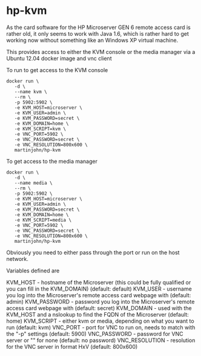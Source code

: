 # hp-kvm
As the card software for the HP Microserver GEN 6 remote access card is rather old, it only seems to work with Java 1.6, which is rather hard to get working now without something like an Windows XP virtual machine.

This provides access to either the KVM console or the media manager via a Ubuntu 12.04 docker image and vnc client

To run to get access to the KVM console

    docker run \
       -d \
       --name kvm \
       --rm \
       -p 5902:5902 \
       -e KVM_HOST=microserver \
       -e KVM_USER=admin \
       -e KVM_PASSWORD=secret \
       -e KVM_DOMAIN=home \
       -e KVM_SCRIPT=kvm \
       -e VNC_PORT=5902 \
       -e VNC_PASSWORD=secret \
       -e VNC_RESOLUTION=800x600 \
       martinjohn/hp-kvm

To get access to the media manager

    docker run \
       -d \
       --name media \
       --rm \
       -p 5902:5902 \
       -e KVM_HOST=microserver \
       -e KVM_USER=admin \
       -e KVM_PASSWORD=secret \
       -e KVM_DOMAIN=home \
       -e KVM_SCRIPT=media \
       -e VNC_PORT=5902 \
       -e VNC_PASSWORD=secret \
       -e VNC_RESOLUTION=800x600 \
       martinjohn/hp-kvm

Obviously you need to either pass through the port or run on the host network.

Variables defined are

KVM_HOST - hostname of the Microserver (this could be fully qualified or you can fill in the KVM_DOMAIN) (default: default)
KVM_USER - username you log into the Microserver's remote access card webpage with (default: admin)
KVM_PASSWORD - password you log into the Microserver's remote access card webpage with (default: secret)
KVM_DOMAIN - used with the KVM_HOST and a nslookup to find the FQDN of the Microserver (default: home)
KVM_SCRIPT - either kvm or media, depending on what you want to run (default: kvm)
VNC_PORT - port for VNC to run on, needs to match with the "-p" settings (default: 5900)
VNC_PASSWORD - password for VNC server or "" for none (default: no password)
VNC_RESOLUTION - resolution for the VNC server in format HxV (default: 800x600)
